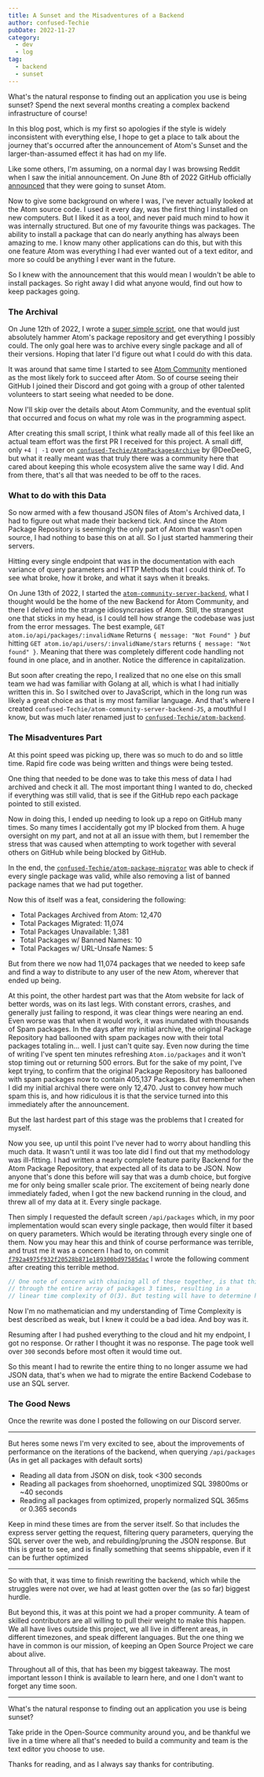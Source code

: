 ```yaml
---
title: A Sunset and the Misadventures of a Backend
author: confused-Techie
pubDate: 2022-11-27
category:
  - dev
  - log
tag:
  - backend
  - sunset
---
```


What's the natural response to finding out an application you use is being sunset?
Spend the next several months creating a complex backend infrastructure of course!

<!-- more -->

In this blog post, which is my first so apologies if the style is widely inconsistent with everything else, I hope to get a place to talk about the journey that's occurred after the announcement of Atom's Sunset and the larger-than-assumed effect it has had on my life.

Like some others, I'm assuming, on a normal day I was browsing Reddit when I saw the initial announcement. On June 8th of 2022 GitHub officially [announced](https://github.blog/2022-06-08-sunsetting-atom/) that they were going to sunset Atom.

Now to give some background on where I was, I've never actually looked at the Atom source code. I used it every day, was the first thing I installed on new computers. But I liked it as a tool, and never paid much mind to how it was internally structured. But one of my favourite things was packages. The ability to install a package that can do nearly anything has always been amazing to me. I know many other applications can do this, but with this one feature Atom was everything I had ever wanted out of a text editor, and more so could be anything I ever want in the future.

So I knew with the announcement that this would mean I wouldn't be able to install packages. So right away I did what anyone would, find out how to keep packages going.

### The Archival

On June 12th of 2022, I wrote a [super simple script](https://github.com/confused-Techie/AtomPackagesArchive), one that would just absolutely hammer Atom's package repository and get everything I possibly could. The only goal here was to archive every single package and all of their versions. Hoping that later I'd figure out what I could do with this data.

It was around that same time I started to see [Atom Community](https://github.com/atom-community) mentioned as the most likely fork to succeed after Atom. So of course seeing their GitHub I joined their Discord and got going with a group of other talented volunteers to start seeing what needed to be done.

Now I'll skip over the details about Atom Community, and the eventual split that occurred and focus on what my role was in the programming aspect.

After creating this small script, I think what really made all of this feel like an actual team effort was the first PR I received for this project. A small diff, only `+4 | -1` over on [`confused-Techie/AtomPackagesArchive`](https://github.com/confused-Techie/AtomPackagesArchive/pull/1) by @DeeDeeG, but what it really meant was that truly there was a community here that cared about keeping this whole ecosystem alive the same way I did. And from there, that's all that was needed to be off to the races.

### What to do with this Data

So now armed with a few thousand JSON files of Atom's Archived data, I had to figure out what made their backend tick. And since the Atom Package Repository is seemingly the only part of Atom that wasn't open source, I had nothing to base this on at all. So I just started hammering their servers.

Hitting every single endpoint that was in the documentation with each variance of query parameters and HTTP Methods that I could think of. To see what broke, how it broke, and what it says when it breaks.

On June 13th of 2022, I started the [`atom-community-server-backend`](https://github.com/confused-Techie/atom-community-server-backend), what I thought would be the home of the new Backend for Atom Community, and there I delved into the strange idiosyncrasies of Atom. Still, the strangest one that sticks in my head, is I could tell how strange the codebase was just from the error messages. The best example, `GET atom.io/api/packages/:invalidName` Returns `{ message: "Not Found" }` _but_ hitting `GET atom.io/api/users/:invalidName/stars` returns `{ message: "Not found" }`.
Meaning that there was completely different code handling not found in one place, and in another. Notice the difference in capitalization.

But soon after creating the repo, I realized that no one else on this small team we had was familiar with Golang at all, which is what I had initially written this in. So I switched over to JavaScript, which in the long run was likely a great choice as that is my most familiar language. And that's where I created `confused-Techie/atom-community-server-backend-JS`, a mouthful I know, but was much later renamed just to [`confused-Techie/atom-backend`](https://github.com/confused-Techie/atom-backend).

### The Misadventures Part

At this point speed was picking up, there was so much to do and so little time. Rapid fire code was being written and things were being tested.

One thing that needed to be done was to take this mess of data I had archived and check it all. The most important thing I wanted to do, checked if everything was still valid, that is see if the GitHub repo each package pointed to still existed.

Now in doing this, I ended up needing to look up a repo on GitHub many times. So many times I accidentally got my IP blocked from them. A huge oversight on my part, and not at all an issue with them, but I remember the stress that was caused when attempting to work together with several others on GitHub while being blocked by GitHub.

In the end, the [`confused-Techie/atom-package-migrator`](https://github.com/confused-Techie/atom-package-migrator) was able to check if every single package was valid, while also removing a list of banned package names that we had put together.

Now this of itself was a feat, considering the following:

- Total Packages Archived from Atom: 12,470
- Total Packages Migrated: 11,074
- Total Packages Unavailable: 1,381
- Total Packages w/ Banned Names: 10
- Total Packages w/ URL-Unsafe Names: 5

But from there we now had 11,074 packages that we needed to keep safe and find a way to distribute to any user of the new Atom, wherever that ended up being.

At this point, the other hardest part was that the Atom website for lack of better words, was on its last legs. With constant errors, crashes, and generally just failing to respond, it was clear things were nearing an end. Even worse was that when it would work, it was inundated with thousands of Spam packages. In the days after my initial archive, the original Package Repository had ballooned with spam packages now with their total packages totaling in... well. I just can't quite say. Even now during the time of writing I've spent ten minutes refreshing `Atom.io/packages` and it won't stop timing out or returning 500 errors. But for the sake of my point, I've kept trying, to confirm that the original Package Repository has ballooned with spam packages now to contain 405,137 Packages. But remember when I did my initial archival there were only 12,470. Just to convey how much spam this is, and how ridiculous it is that the service turned into this immediately after the announcement.

But the last hardest part of this stage was the problems that I created for myself.

Now you see, up until this point I've never had to worry about handling this much data. It wasn't until it was too late did I find out that my methodology was ill-fitting. I had written a nearly complete feature parity Backend for the Atom Package Repository, that expected all of its data to be JSON. Now anyone that's done this before will say that was a dumb choice, but forgive me for only being smaller scale prior. The excitement of being nearly done immediately faded, when I got the new backend running in the cloud, and threw all of my data at it. Every single package.

Then simply I requested the default screen `/api/packages` which, in my poor implementation would scan every single package, then would filter it based on query parameters. Which would be iterating through every single one of them. Now you may hear this and think of course performance was terrible, and trust me it was a concern I had to, on commit [`f792a4975f932f20528b871e189300bd97585dac`](https://github.com/confused-Techie/atom-backend/commit/f792a4975f932f20528b871e189300bd97585dac) I wrote the following comment after creating this terrible method.

```javascript
// One note of concern with chaining all of these together, is that this will potentially loop
// through the entire array of packages 3 times, resulting in a
// linear time complexity of O(3). But testing will have to determine how much that is a factor of concern.
```

Now I'm no mathematician and my understanding of Time Complexity is best described as weak, but I knew it could be a bad idea.
And boy was it.

Resuming after I had pushed everything to the cloud and hit my endpoint, I got no response. Or rather I thought it was no response. The page took well over `300` seconds before most often it would time out.

So this meant I had to rewrite the entire thing to no longer assume we had JSON data, that's when we had to migrate the entire Backend Codebase to use an SQL server.

### The Good News

Once the rewrite was done I posted the following on our Discord server.

---

But heres some news I'm very excited to see, about the improvements of performance on the iterations of the backend, when querying `/api/packages` (As in get all packages with default sorts)

- Reading all data from JSON on disk, took <300 seconds
- Reading all packages from shoehorned, unoptimized SQL 39800ms or ~40 seconds
- Reading all packages from optimized, properly normalized SQL 365ms or 0.365 seconds

Keep in mind these times are from the server itself. So that includes the express server getting the request, filtering query parameters, querying the SQL server over the web, and rebuilding/pruning the JSON response.
But this is great to see, and is finally something that seems shippable, even if it can be further optimized

---

So with that, it was time to finish rewriting the backend, which while the struggles were not over, we had at least gotten over the (as so far) biggest hurdle.

But beyond this, it was at this point we had a proper community. A team of skilled contributors are all willing to pull their weight to make this happen. We all have lives outside this project, we all live in different areas, in different timezones, and speak different languages. But the one thing we have in common is our mission, of keeping an Open Source Project we care about alive.

Throughout all of this, that has been my biggest takeaway. The most important lesson I think is available to learn here, and one I don't want to forget any time soon.

---

What's the natural response to finding out an application you use is being sunset?

Take pride in the Open-Source community around you, and be thankful we live in a time where all that's needed to build a community and team is the text editor you choose to use.

Thanks for reading, and as I always say thanks for contributing.
